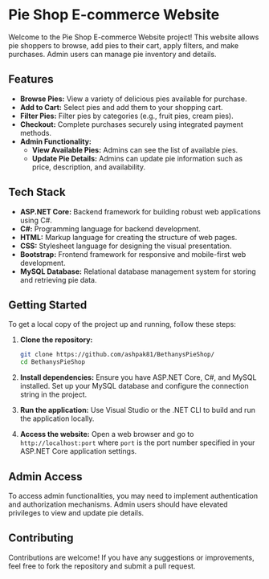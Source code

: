 # Pie Shop E-commerce Website

Welcome to the Pie Shop E-commerce Website project! This website allows pie shoppers to browse, add pies to their cart, apply filters, and make purchases. Admin users can manage pie inventory and details.
  
## Features

- **Browse Pies:** View a variety of delicious pies available for purchase.
- **Add to Cart:** Select pies and add them to your shopping cart.
- **Filter Pies:** Filter pies by categories (e.g., fruit pies, cream pies).
- **Checkout:** Complete purchases securely using integrated payment methods.
- **Admin Functionality:**
  - **View Available Pies:** Admins can see the list of available pies.
  - **Update Pie Details:** Admins can update pie information such as price, description, and availability.

## Tech Stack

- **ASP.NET Core:** Backend framework for building robust web applications using C#.
- **C#:** Programming language for backend development.
- **HTML:** Markup language for creating the structure of web pages.
- **CSS:** Stylesheet language for designing the visual presentation.
- **Bootstrap:** Frontend framework for responsive and mobile-first web development.
- **MySQL Database:** Relational database management system for storing and retrieving pie data.

## Getting Started

To get a local copy of the project up and running, follow these steps:

1. **Clone the repository:**
   ```bash
   git clone https://github.com/ashpak81/BethanysPieShop/
   cd BethanysPieShop
   ```

2. **Install dependencies:**
   Ensure you have ASP.NET Core, C#, and MySQL installed. Set up your MySQL database and configure the connection string in the project.

3. **Run the application:**
   Use Visual Studio or the .NET CLI to build and run the application locally.

4. **Access the website:**
   Open a web browser and go to `http://localhost:port` where `port` is the port number specified in your ASP.NET Core application settings.

## Admin Access

To access admin functionalities, you may need to implement authentication and authorization mechanisms. Admin users should have elevated privileges to view and update pie details.

## Contributing

Contributions are welcome! If you have any suggestions or improvements, feel free to fork the repository and submit a pull request.
